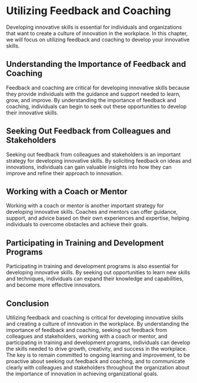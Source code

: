 Utilizing Feedback and Coaching
=============================================================================

Developing innovative skills is essential for individuals and organizations that want to create a culture of innovation in the workplace. In this chapter, we will focus on utilizing feedback and coaching to develop your innovative skills.

Understanding the Importance of Feedback and Coaching
-----------------------------------------------------

Feedback and coaching are critical for developing innovative skills because they provide individuals with the guidance and support needed to learn, grow, and improve. By understanding the importance of feedback and coaching, individuals can begin to seek out these opportunities to develop their innovative skills.

Seeking Out Feedback from Colleagues and Stakeholders
-----------------------------------------------------

Seeking out feedback from colleagues and stakeholders is an important strategy for developing innovative skills. By soliciting feedback on ideas and innovations, individuals can gain valuable insights into how they can improve and refine their approach to innovation.

Working with a Coach or Mentor
------------------------------

Working with a coach or mentor is another important strategy for developing innovative skills. Coaches and mentors can offer guidance, support, and advice based on their own experiences and expertise, helping individuals to overcome obstacles and achieve their goals.

Participating in Training and Development Programs
--------------------------------------------------

Participating in training and development programs is also essential for developing innovative skills. By seeking out opportunities to learn new skills and techniques, individuals can expand their knowledge and capabilities, and become more effective innovators.

Conclusion
----------

Utilizing feedback and coaching is critical for developing innovative skills and creating a culture of innovation in the workplace. By understanding the importance of feedback and coaching, seeking out feedback from colleagues and stakeholders, working with a coach or mentor, and participating in training and development programs, individuals can develop the skills needed to drive growth, creativity, and success in the workplace. The key is to remain committed to ongoing learning and improvement, to be proactive about seeking out feedback and coaching, and to communicate clearly with colleagues and stakeholders throughout the organization about the importance of innovation in achieving organizational goals.
